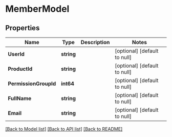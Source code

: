 # MemberModel

## Properties
Name | Type | Description | Notes
------------ | ------------- | ------------- | -------------
**UserId** | **string** |  | [optional] [default to null]
**ProductId** | **string** |  | [optional] [default to null]
**PermissionGroupId** | **int64** |  | [optional] [default to null]
**FullName** | **string** |  | [optional] [default to null]
**Email** | **string** |  | [optional] [default to null]

[[Back to Model list]](../README.md#documentation-for-models) [[Back to API list]](../README.md#documentation-for-api-endpoints) [[Back to README]](../README.md)


